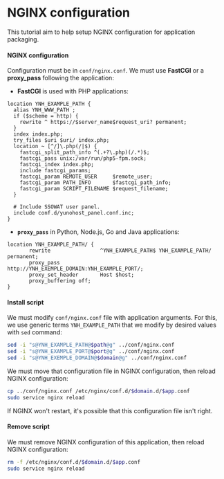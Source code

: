# NGINX configuration
This tutorial aim to help setup NGINX configuration for application packaging.

#### NGINX configuration
Configuration must be in `conf/nginx.conf`. We must use **FastCGI** or a **proxy_pass** following the application:
* **FastCGI** is used with PHP applications:
```nginx
location YNH_EXAMPLE_PATH {
  alias YNH_WWW_PATH ;
  if ($scheme = http) {
    rewrite ^ https://$server_name$request_uri? permanent;
  }
  index index.php;
  try_files $uri $uri/ index.php;
  location ~ [^/]\.php(/|$) {
    fastcgi_split_path_info ^(.+?\.php)(/.*)$;
    fastcgi_pass unix:/var/run/php5-fpm.sock;
    fastcgi_index index.php;
    include fastcgi_params;
    fastcgi_param REMOTE_USER     $remote_user;
    fastcgi_param PATH_INFO       $fastcgi_path_info;
    fastcgi_param SCRIPT_FILENAME $request_filename;
  }

  # Include SSOWAT user panel.
  include conf.d/yunohost_panel.conf.inc;
}
```

* **`proxy_pass`** in Python, Node.js, Go and Java applications:
```nginx
location YNH_EXAMPLE_PATH/ {
       rewrite                ^YNH_EXAMPLE_PATH$ YNH_EXAMPLE_PATH/ permanent;
       proxy_pass             http://YNH_EXEMPLE_DOMAIN:YNH_EXAMPLE_PORT/;
       proxy_set_header       Host $host;
       proxy_buffering off;
}
```

#### Install script
We must modify `conf/nginx.conf` file with application arguments. For this, we use generic terms `YNH_EXAMPLE_PATH` that we modify by desired values with `sed` command:
```bash
sed -i "s@YNH_EXAMPLE_PATH@$path@g" ../conf/nginx.conf
sed -i "s@YNH_EXAMPLE_PORT@$port@g" ../conf/nginx.conf
sed -i "s@YNH_EXEMPLE_DOMAIN@$domain@g" ../conf/nginx.conf
```
We must move that configuration file in NGINX configuration, then reload NGINX configuration:
```bash
cp ../conf/nginx.conf /etc/nginx/conf.d/$domain.d/$app.conf
sudo service nginx reload
```
If NGINX won't restart, it's possible that this configuration file isn't right.

#### Remove script
We must remove NGINX configuration of this application, then reload NGINX configuration:
```bash
rm -f /etc/nginx/conf.d/$domain.d/$app.conf
sudo service nginx reload
```

